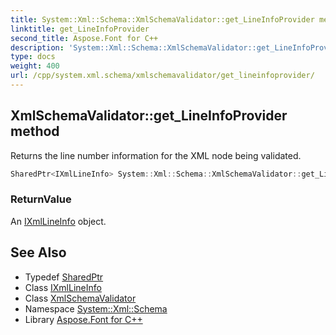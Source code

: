 ```yaml
---
title: System::Xml::Schema::XmlSchemaValidator::get_LineInfoProvider method
linktitle: get_LineInfoProvider
second_title: Aspose.Font for C++
description: 'System::Xml::Schema::XmlSchemaValidator::get_LineInfoProvider method. Returns the line number information for the XML node being validated in C++.'
type: docs
weight: 400
url: /cpp/system.xml.schema/xmlschemavalidator/get_lineinfoprovider/
---
```

## XmlSchemaValidator::get_LineInfoProvider method


Returns the line number information for the XML node being validated.

```cpp
SharedPtr<IXmlLineInfo> System::Xml::Schema::XmlSchemaValidator::get_LineInfoProvider()
```


### ReturnValue

An [IXmlLineInfo](../../../system.xml/ixmllineinfo/) object.

## See Also

* Typedef [SharedPtr](../../../system/sharedptr/)
* Class [IXmlLineInfo](../../../system.xml/ixmllineinfo/)
* Class [XmlSchemaValidator](../)
* Namespace [System::Xml::Schema](../../)
* Library [Aspose.Font for C++](../../../)
